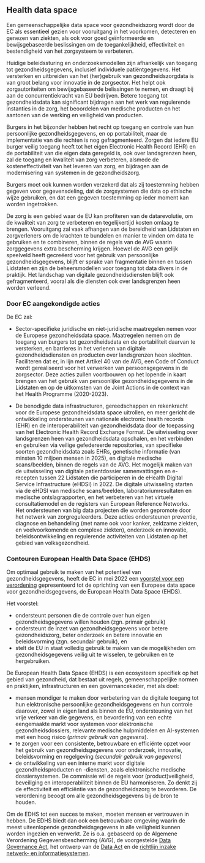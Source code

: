 ## Health data space

Een gemeenschappelijke data space voor gezondheidszorg wordt door de EC als essentieel gezien voor vooruitgang in het voorkomen, detecteren en genezen van ziekten, als ook voor goed geïnformeerde en bewijsgebaseerde beslissingen om de toegankelijkheid, effectiviteit en bestendigheid van het zorgsysteem te verbeteren.
 
Huidige beleidssturing en onderzoeksmodellen zijn afhankelijk van toegang tot gezondheidsgegevens, inclusief individuele patiëntgegevens. Het versterken en uitbreiden van het (her)gebruik van gezondheidszorgdata is van groot belang voor innovatie in de zorgsector. Het helpt ook zorgautoriteiten om bewijsgebaseerde belissingen te nemen, en draagt bij aan de concurrentiekracht van EU bedrijven. Betere toegang tot gezondheidsdata kan significant bijdragen aan het werk van regulerende instanties in de zorg, het beoordelen van medische producten en het aantonen van de werking en veiligheid van producten.

Burgers in het bijzonder hebben het recht op toegang en controle van hun persoonlijke gezondheidsgegevens, en op portabiliteit, maar de implementatie van die rechten is nog gefragmenteerd. Zorgen dat iedere EU burger veilig toegang heeft tot het eigen Electronic Health Record (EHR) en de portabiliteit van die eigen data geregeld is, ook over landsgrenzen heen, zal de toegang en kwaliteit van zorg verbeteren, alsmede de kosteneffectiviteit van het leveren van zorg, en bijdragen aan de modernisering van systemen in de gezondheidszorg.

Burgers moet ook kunnen worden verzekerd dat als zij toestemming hebben gegeven voor gegevensdeling, dat de zorgsystemen die data op ethische wijze gebruiken, en dat een gegeven toestemming op ieder moment kan worden ingetrokken.

De zorg is een gebied waar de EU kan profiteren van de datarevolutie, om de kwaliteit van zorg te verbeteren en tegelijkertijd kosten omlaag te brengen. Vooruitgang zal vaak afhangen van de bereidheid van Lidstaten en zorgverleners om de krachten te bundelen en manier te vinden om data te gebruiken en te combineren, binnen de regels van de AVG waarin zorggegevens extra bescherming krijgen. Hoewel de AVG een gelijk speelveld heeft gecreëerd voor het gebruik van persoonlijke gezondheidsgegevens, blijft er sprake van fragmentatie binnen en tussen Lidstaten en zijn de beheersmodellen voor toegang tot data divers in de praktijk. Het landschap van digitale gezondheidsdiensten blijft ook gefragmenteerd, vooral als die diensten ook over landsgrenzen heen worden verleend.

### Door EC aangekondigde acties
De EC zal:

* Sector-specifieke juridische en niet-juridische maatregelen nemen voor de Europese gezondheidsdata space. Maatregelen nemen om de toegang van burgers tot gezondheidsdata en de portabiliteit daarvan te versterken, en barrieres in het verlenen van digitale gezondheidsdiensten en producten over landsgrenzen heen slechten. Faciliteren dat er, in lijn met Artikel 40 van de AVG, een Code of Conduct wordt gerealiseerd voor het verwerken van persoonsgegevens in de zorgsector. Deze acties zullen voortbouwen op het lopende in kaart brengen van het gebruik van persoonlijke gezondheidsgegevens in de Lidstaten en op de uitkomsten van de Joint Actions in de context van het Health Programme (2020-2023).

* De benodigde data infrastructuren, gereedschappen en rekenkracht voor de Europese gezondheidsdata space uitrollen, en meer gericht de ontwikkeling ondersteunen van nationale electronic health records (EHR) en de interoperabiliteit van gezondheidsdata door de toepassing van het Electronic Health Record Exchange Format. De uitwisseling over landsgrenzen heen van gezondheidsdata opschalen, en het verbinden en gebruiken via veilige gefedereerde repositories, van specifieke soorten gezondheidsdata zoals EHRs, genetische informatie (van minsten 10 miljoen mensen in 2025), en digitale medische scans/beelden, binnen de regels van de AVG. Het mogelijk maken van de uitwisseling van digitale patientdossier samenvattingen en e-recepten tussen 22 Lidstaten die participeren in de eHealth Digital Service Infrastructure (eHDSI) in 2022. De digitale uitwisseling starten via de eHDSI van medische scans/beelden, laboratoriumresultaten en medische ontslagrapporten, en het verbeteren van het  virtuele consultatiemodel en de registers van European Reference Networks. Het ondersteunen van big data projecten die worden gepromote door het netwerk van zorgreguleerders. Deze acties ondersteunen preventie, diagnose en behandeling (met name ook voor kanker, zeldzame ziekten, en veelvoorkomende en complexe ziekten), onderzoek en innovatie, beleidsontwikkeling en regulerende activiteiten van Lidstaten op het gebied van volksgezondheid.

### Contouren European Health Data Space (EHDS)
Om optimaal gebruik te maken van het potentieel van gezondheidsgegevens, heeft de EC in mei 2022 een [voorstel voor een verordening](https://health.ec.europa.eu/publications/proposal-regulation-european-health-data-space_en) gepresenteerd tot de oprichting van een Europese data space voor gezondheidsgegevens, de European Health Data Space (EHDS). 

Het voorstel:

* ondersteunt personen die de controle over hun eigen gezondheidsgegevens willen houden (zgn. primair gebruik)
* ondersteunt de inzet van gezondheidsgegevens voor betere gezondheidszorg, beter onderzoek en betere innovatie en beleidsvorming (zgn. secundair gebruik), en
* stelt de EU in staat volledig gebruik te maken van de mogelijkheden om gezondheidsgegevens veilig uit te wisselen, te gebruiken en te hergebruiken.

De European Health Data Space (EHDS) is een ecosysteem specifiek op het gebied van gezondheid, dat bestaat uit regels, gemeenschappelijke normen en praktijken, infrastructuren en een governancekader, met als doel:

* mensen mondiger te maken door verbetering van de digitale toegang tot hun elektronische persoonlijke gezondheidsgegevens en hun controle daarover, zowel in eigen land als binnen de EU, ondersteuning van het vrije verkeer van die gegevens, en bevordering van een echte eengemaakte markt voor systemen voor elektronische gezondheidsdossiers, relevante medische hulpmiddelen en AI-systemen met een hoog risico (*primair gebruik van gegevens*).
* te zorgen voor een consistente, betrouwbare en efficiënte opzet voor het gebruik van gezondheidsgegevens voor onderzoek, innovatie, beleidsvorming en regelgeving (*secundair gebruik van gegevens*)
* de ontwikkeling van een interne markt voor digitale gezondheidsproducten en -diensten, zoals elektronische medische dossiersystemen. De commissie wil de regels voor (product)veiligheid, beveiliging en interoperabiliteit binnen de EU harmoniseren. Zo denkt zij de effectiviteit en efficiëntie van de gezondheidszorg te bevorderen. De verordening beoogt om alle gezondheidsgegevens bij de bron te houden.

Om de EDHS tot een succes te maken, moeten mensen er vertrouwen in hebben. De EDHS biedt dan ook een betrouwbare omgeving waarin de meest uiteenlopende gezondheidsgegevens in alle veiligheid kunnen worden ingezien en verwerkt. Ze is o.a. gebaseerd op de Algemene Verordening Gegevensbescherming (AVG), de voorgestelde [Data Governance Act](#data-governance-act-dga), het ontwerp van de [Data Act](#data-act-da) en de [richtlijn inzake netwerk- en informatiesystemen](https://eur-lex.europa.eu/eli/dir/2016/1148/oj?locale=nl).


